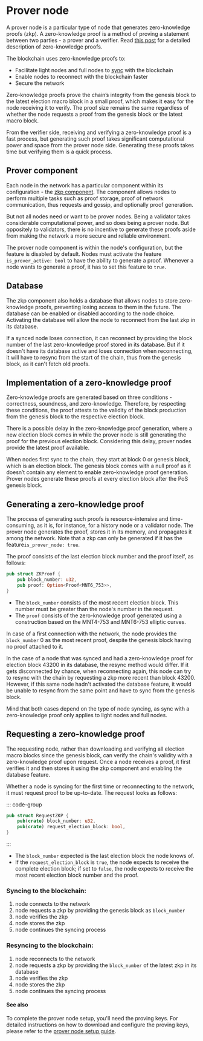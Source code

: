 # Prover node

A prover node is a particular type of node that generates zero-knowledge proofs (zkp). A zero-knowledge proof is a method of proving a statement between two parties - a prover and a verifier. Read [this post](/protocol/zkp/ZKP-and-recursive-SNARKs) for a detailed description of zero-knowledge proofs.

The blockchain uses zero-knowledge proofs to:

- Facilitate light nodes and full nodes to [sync](/protocol/node-sync/macro-sync/light-macro-sync) with the blockchain
- Enable nodes to reconnect with the blockchain faster
- Secure the network

Zero-knowledge proofs prove the chain’s integrity from the genesis block to the latest election macro block in a small proof, which makes it easy for the node receiving it to verify. The proof size remains the same regardless of whether the node requests a proof from the genesis block or the latest macro block.

From the verifier side, receiving and verifying a zero-knowledge proof is a fast process, but generating such proof takes significant computational power and space from the prover node side. Generating these proofs takes time but verifying them is a quick process.

## Prover component

Each node in the network has a particular component within its configuration - the [zkp component](https://github.com/nimiq/core-rs-albatross/blob/ac50167e912b8e36223675495eed1ecd9e226b1c/zkp-component/src/zkp_component.rs). The component allows nodes to perform multiple tasks such as proof storage, proof of network communication, thus requests and gossip, and optionally proof generation.

But not all nodes need or want to be prover nodes. Being a validator takes considerable computational power, and so does being a prover node. But oppositely to validators, there is no incentive to generate these proofs aside from making the network a more secure and reliable environment.

The prover node component is within the node's configuration, but the feature is disabled by default. Nodes must activate the feature `is_prover_active: bool` to have the ability to generate a proof. Whenever a node wants to generate a proof, it has to set this feature to `true`.

## Database

The zkp component also holds a database that allows nodes to store zero-knowledge proofs, preventing losing access to them in the future. The database can be enabled or disabled according to the node choice. Activating the database will allow the node to reconnect from the last zkp in its database.

If a synced node loses connection, it can reconnect by providing the block number of the last zero-knowledge proof stored in its database. But if it doesn't have its database active and loses connection when reconnecting, it will have to resync from the start of the chain, thus from the genesis block, as it can't fetch old proofs.

## Implementation of a zero-knowledge proof

Zero-knowledge proofs are generated based on three conditions - correctness, soundness, and zero-knowledge. Therefore, by respecting these conditions, the proof attests to the validity of the block production from the genesis block to the respective election block.

There is a possible delay in the zero-knowledge proof generation, where a new election block comes in while the prover node is still generating the proof for the previous election block. Considering this delay, prover nodes provide the latest proof available.

When nodes first sync to the chain, they start at block 0 or genesis block, which is an election block. The genesis block comes with a null proof as it doesn’t contain any element to enable zero-knowledge proof generation. Prover nodes generate these proofs at every election block after the PoS genesis block.

## Generating a zero-knowledge proof

The process of generating such proofs is resource-intensive and time-consuming, as it is, for instance, for a history node or a validator node. The prover node generates the proof, stores it in its memory, and propagates it among the network. Note that a zkp can only be generated if it has the feature`is_prover_node: true`.

The proof consists of the last election block number and the proof itself, as follows:

```rust
pub struct ZKProof {
    pub block_number: u32,
    pub proof: Option<Proof<MNT6_753>>,
}
```

- The `block_number` consists of the most recent election block. This number must be greater than the node's number in the request.
- The `proof` consists of the zero-knowledge proof generated using a construction based on the MNT4-753 and MNT6-753 elliptic curves.

In case of a first connection with the network, the node provides the `block_number` 0 as the most recent proof, despite the genesis block having no proof attached to it.

In the case of a node that was synced and had a zero-knowledge proof for election block 43200 in its database, the resync method would differ. If it gets disconnected by chance, when reconnecting again, this node can try to resync with the chain by requesting a zkp more recent than block 43200. However, if this same node hadn't activated the database feature, it would be unable to resync from the same point and have to sync from the genesis block.

Mind that both cases depend on the type of node syncing, as sync with a zero-knowledge proof only applies to light nodes and full nodes.

## Requesting a zero-knowledge proof

The requesting node, rather than downloading and verifying all election macro blocks since the genesis block, can verify the chain's validity with a zero-knowledge proof upon request. Once a node receives a proof, it first verifies it and then stores it using the zkp component and enabling the database feature.

Whether a node is syncing for the first time or reconnecting to the network, it must request proof to be up-to-date. The request looks as follows:

::: code-group

```rust
pub struct RequestZKP {
    pub(crate) block_number: u32,
    pub(crate) request_election_block: bool,
}
```

:::

- The `block_number` expected is the last election block the node knows of.
- If the `request_election_block` is `true`, the node expects to receive the complete election block; if set to `false`, the node expects to receive the most recent election block number and the proof.

### Syncing to the blockchain:

1. node connects to the network
2. node requests a zkp by providing the genesis block as `block_number`
3. node verifies the zkp
4. node stores the zkp
5. node continues the syncing process

### Resyncing to the blockchain:

1. node reconnects to the network
2. node requests a zkp by providing the `block_number` of the latest zkp in its database
3. node verifies the zkp
4. node stores the zkp
5. node continues the syncing process

#### See also

To complete the prover node setup, you'll need the proving keys. For detailed instructions on how to download and configure the proving keys, please refer to the [prover node setup guide](/validators/prover-node-guide).
